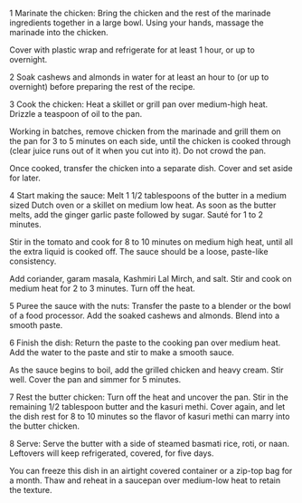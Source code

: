 1 Marinate the chicken: Bring the chicken and the rest of the marinade ingredients together in a large bowl. Using your hands, massage the marinade into the chicken.

Cover with plastic wrap and refrigerate for at least 1 hour, or up to overnight.

2 Soak cashews and almonds in water for at least an hour to (or up to overnight) before preparing the rest of the recipe.

3 Cook the chicken: Heat a skillet or grill pan over medium-high heat. Drizzle a teaspoon of oil to the pan.

Working in batches, remove chicken from the marinade and grill them on the pan for 3 to 5 minutes on each side, until the chicken is cooked through (clear juice runs out of it when you cut into it). Do not crowd the pan.

Once cooked, transfer the chicken into a separate dish. Cover and set aside for later.

4 Start making the sauce: Melt 1 1/2 tablespoons of the butter in a medium sized Dutch oven or a skillet on medium low heat. As soon as the butter melts, add the ginger garlic paste followed by sugar. Sauté for 1 to 2 minutes.

Stir in the tomato and cook for 8 to 10 minutes on medium high heat, until all the extra liquid is cooked off. The sauce should be a loose, paste-like consistency.

Add coriander, garam masala, Kashmiri Lal Mirch, and salt. Stir and cook on medium heat for 2 to 3 minutes. Turn off the heat.

5 Puree the sauce with the nuts: Transfer the paste to a blender or the bowl of a food processor. Add the soaked cashews and almonds. Blend into a smooth paste.

6 Finish the dish: Return the paste to the cooking pan over medium heat. Add the water to the paste and stir to make a smooth sauce.

As the sauce begins to boil, add the grilled chicken and heavy cream. Stir well. Cover the pan and simmer for 5 minutes.

7 Rest the butter chicken: Turn off the heat and uncover the pan. Stir in the remaining 1/2 tablespoon butter and the kasuri methi. Cover again, and let the dish rest for 8 to 10 minutes so the flavor of kasuri methi can marry into the butter chicken.

8 Serve: Serve the butter with a side of steamed basmati rice, roti, or naan. Leftovers will keep refrigerated, covered, for five days.

You can freeze this dish in an airtight covered container or a zip-top bag for a month. Thaw and reheat in a saucepan over medium-low heat to retain the texture.